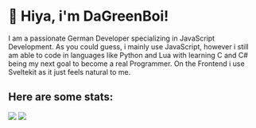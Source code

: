 <h1>👋 Hiya, i'm DaGreenBoi!</h1>
<span>I am a passionate German Developer specializing in JavaScript Development. As you could guess, i mainly use JavaScript, however i still am able to code in languages like Python and Lua with learning C and C# being my next goal to become a real Programmer. On the Frontend i use Sveltekit as it just feels natural to me.</span>
<h2><strong>Here are some stats:</strong></h2>
<img src="https://github-readme-stats.vercel.app/api?username=dagreenboi&show_icons=true&theme=dark&border_color=00ff00&text_color=00ff00&title_color=00ff00&icon_color=00ff00&bg_color=0,000000,000000,005500&include_all_commits=true&border_radius=20" />
<img src="https://github-readme-stats.vercel.app/api/top-langs?username=dagreenboi&show_icons=true&theme=dark&border_color=00ff00&text_color=00ff00&title_color=00ff00&icon_color=00ff00&bg_color=0,000000,000000,005500&layout=compact&border_radius=20" />
